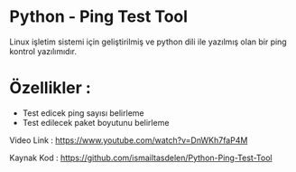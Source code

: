 # Python - Ping Test Tool

Linux işletim sistemi için geliştirilmiş ve python 
dili ile yazılmış olan bir ping kontrol yazılımıdır.

# Özellikler :

* Test edicek ping sayısı belirleme
* Test edilecek paket boyutunu belirleme

Video Link : https://www.youtube.com/watch?v=DnWKh7faP4M

Kaynak Kod : https://github.com/ismailtasdelen/Python-Ping-Test-Tool
